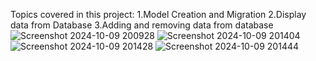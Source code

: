 Topics covered in this project:
   1.Model Creation and Migration
   2.Display data from Database
   3.Adding and removing data from database
![Screenshot 2024-10-09 200928](https://github.com/user-attachments/assets/3c77fa62-a82c-4228-837e-35597c31357c)
![Screenshot 2024-10-09 201404](https://github.com/user-attachments/assets/9fddde6b-295f-425c-93d2-0ecaa1ea4377)
![Screenshot 2024-10-09 201428](https://github.com/user-attachments/assets/d6bbc7a7-c2e6-45a6-b17a-0582ce3433a7)
![Screenshot 2024-10-09 201444](https://github.com/user-attachments/assets/97cf2b3a-a769-4f4e-87e9-8daa9dea69b6)